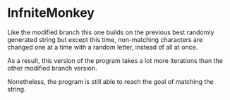 # InfniteMonkey

Like the modified branch this one builds on the previous best randomly generated string but except this time, non-matching characters are changed one at a time with a random letter, instead of all at once.

As a result, this version of the program takes a lot more iterations than the other modified branch version.

Nonetheless, the program is still able to reach the goal of matching the string. 
